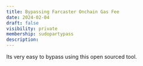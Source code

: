 ```yaml
---
title: Bypassing Farcaster Onchain Gas Fee
date: 2024-02-04
draft: false
visibility: private
membership: sudopartypass
description:
---
```

Its very easy to bypass using this open sourced tool.
